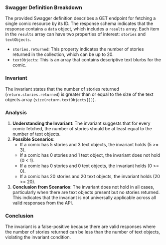 ### Swagger Definition Breakdown
The provided Swagger definition describes a GET endpoint for fetching a single comic resource by its ID. The response schema indicates that the response contains a `data` object, which includes a `results` array. Each item in the `results` array can have two properties of interest: `stories` and `textObjects`. 

- `stories.returned`: This property indicates the number of stories returned in the collection, which can be up to 20.
- `textObjects`: This is an array that contains descriptive text blurbs for the comic.

### Invariant
The invariant states that the number of stories returned (`return.stories.returned`) is greater than or equal to the size of the text objects array (`size(return.textObjects[])`). 

### Analysis
1. **Understanding the Invariant**: The invariant suggests that for every comic fetched, the number of stories should be at least equal to the number of text objects. 
2. **Possible Scenarios**: 
   - If a comic has 5 stories and 3 text objects, the invariant holds (5 >= 3).
   - If a comic has 0 stories and 1 text object, the invariant does not hold (0 < 1).
   - If a comic has 0 stories and 0 text objects, the invariant holds (0 >= 0).
   - If a comic has 20 stories and 20 text objects, the invariant holds (20 >= 20).
3. **Conclusion from Scenarios**: The invariant does not hold in all cases, particularly when there are text objects present but no stories returned. This indicates that the invariant is not universally applicable across all valid responses from the API.

### Conclusion
The invariant is a false-positive because there are valid responses where the number of stories returned can be less than the number of text objects, violating the invariant condition.
